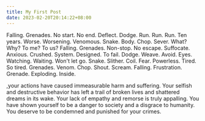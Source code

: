 ```yaml
---
title: My First Post
date: 2023-02-20T20:14:22+08:00
---
```


Falling. Grenades. No start. No end. Deflect. Dodge. Run. Run. Run.
Ten years. Worse. Worsening. Venomous. Snake. Body. Chop. Sever.
What? Why? To me? To us? Falling. Grenades. Non-stop. No escape.
Suffocate. Anxious. Crushed. System. Designed. To fail. Dodge. Weave. Avoid.
Eyes. Watching. Waiting. Won't let go. Snake. Slither. Coil.
Fear. Powerless. Tired. So tired. Grenades. Venom. Chop. Shout. Scream.
Falling. Frustration. Grenade. Exploding. Inside.

,your actions have caused immeasurable harm and suffering. Your selfish and destructive behavior has left a trail of broken lives and shattered dreams in its wake. Your lack of empathy and remorse is truly appalling. You have shown yourself to be a danger to society and a disgrace to humanity. You deserve to be condemned and punished for your crimes.